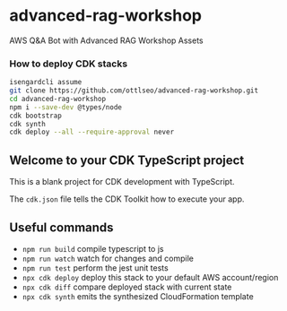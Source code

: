 # advanced-rag-workshop
AWS Q&amp;A Bot with Advanced RAG Workshop Assets

### How to deploy CDK stacks
```bash
isengardcli assume
git clone https://github.com/ottlseo/advanced-rag-workshop.git
cd advanced-rag-workshop
npm i --save-dev @types/node
cdk bootstrap
cdk synth
cdk deploy --all --require-approval never
```

## Welcome to your CDK TypeScript project

This is a blank project for CDK development with TypeScript.

The `cdk.json` file tells the CDK Toolkit how to execute your app.

## Useful commands

* `npm run build`   compile typescript to js
* `npm run watch`   watch for changes and compile
* `npm run test`    perform the jest unit tests
* `npx cdk deploy`  deploy this stack to your default AWS account/region
* `npx cdk diff`    compare deployed stack with current state
* `npx cdk synth`   emits the synthesized CloudFormation template
